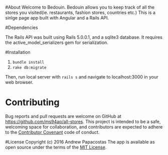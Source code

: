 #About
Welcome to Bedouin. Bedouin allows you to keep track of all the stores you visited(ie. restaurants, fashion stores, countries etc.) This is a sinlge page app built with Angular and a Rails API.

#Dependencies

The Rails API was built using Rails 5.0.0.1, and a sqlite3 database. It requires the active_model_serializers gem for serialization.

#Installation
1) `bundle install`
2) `rake db:migrate`

Then, run local server with `rails s` and navigate to localhost:3000 in your web browser.

# Contributing

Bug reports and pull requests are welcome on GitHub at https://github.com/ms94ap/all-stores. This project is intended to be a safe, welcoming space for collaboration, and contributors are expected to adhere to the [Contributor Covenant](http://contributor-covenant.org) code of conduct.

#License
Copyright (c) 2016 Andrew Papacostas
The app is available as open source under the terms of the [MIT License](http://opensource.org/licenses/MIT).

